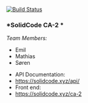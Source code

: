 [![Build Status](https://travis-ci.com/MGDelux/CA-2.svg?branch=master)](https://travis-ci.com/MGDelux/CA-2)
### *SolidCode CA-2 *

*Team Members:*
- Emil
- Mathias
- Søren

* API Documentation:
* https://solidcode.xyz/api/
* Front end:
* https://solidcode.xyz/ca-2
